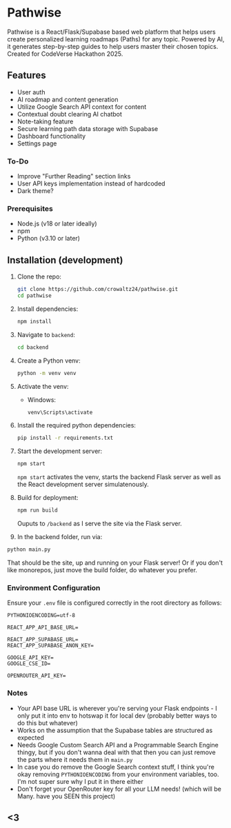 # Pathwise

Pathwise is a React/Flask/Supabase based web platform that helps users create personalized learning roadmaps (Paths) for any topic. Powered by AI, it generates step-by-step guides to help users master their chosen topics. Created for CodeVerse Hackathon 2025.

## Features
- User auth
- AI roadmap and content generation
- Utilize Google Search API context for content
- Contextual doubt clearing AI chatbot
- Note-taking feature
- Secure learning path data storage with Supabase
- Dashboard functionality
- Settings page

### To-Do
- Improve "Further Reading" section links
- User API keys implementation instead of hardcoded
- Dark theme?

### Prerequisites
- Node.js (v18 or later ideally)
- npm
- Python (v3.10 or later)

## Installation (development)
1. Clone the repo:
   ```bash
   git clone https://github.com/crowaltz24/pathwise.git
   cd pathwise
   ```

2. Install dependencies:
   ```bash
   npm install
   ```

3. Navigate to `backend`:
   ```bash
   cd backend
   ```

4. Create a Python venv:
   ```bash
   python -m venv venv
   ```

5. Activate the venv:
   - Windows:
     ```bash
     venv\Scripts\activate
     ```
   
6. Install the required python dependencies:
   ```bash
   pip install -r requirements.txt
   ```

7. Start the development server:
   ```bash
   npm start
   ```

   `npm start` activates the venv, starts the backend Flask server as well as the React development server simulatenously.

8. Build for deployment:
   ```bash
   npm run build
   ```

   Ouputs to `/backend` as I serve the site via the Flask server.

9.  In the backend folder, run via:
   ```bash
   python main.py
   ```

   That should be the site, up and running on your Flask server!
   Or if you don't like monorepos, just move the build folder, do whatever you prefer.

### Environment Configuration
Ensure your `.env` file is configured correctly in the root directory as follows:
```
PYTHONIOENCODING=utf-8

REACT_APP_API_BASE_URL=

REACT_APP_SUPABASE_URL=
REACT_APP_SUPABASE_ANON_KEY=

GOOGLE_API_KEY=
GOOGLE_CSE_ID=

OPENROUTER_API_KEY=
```

### Notes
- Your API base URL is wherever you're serving your Flask endpoints - I only put it into env to hotswap it for local dev (probably better ways to do this but whatever)
- Works on the assumption that the Supabase tables are structured as expected
- Needs Google Custom Search API and a Programmable Search Engine thingy, but if you don't wanna deal with that then you can just remove the parts where it needs them in `main.py`
- In case you do remove the Google Search context stuff, I think you're okay removing `PYTHONIOENCODING` from your environment variables, too. I'm not super sure why I put it in there either
- Don't forget your OpenRouter key for all your LLM needs! (which will be Many. have you SEEN this project)

## <3